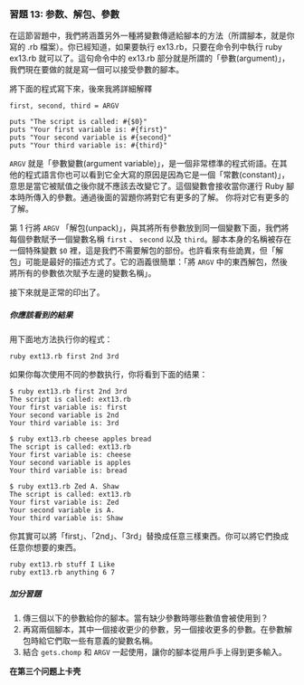 ### 習題 13: 参数、解包、參數

在這節習題中，我們將涵蓋另外一種將變數傳遞給腳本的方法（所謂腳本，就是你寫的 .rb 檔案）。你已經知道，如果要執行 ex13.rb，只要在命令列中執行 ruby ex13.rb 就可以了。這句命令中的 ex13.rb 部分就是所謂的「參數(argument)」，我們現在要做的就是寫一個可以接受參數的腳本。

將下面的程式寫下來，後來我將詳細解釋

    first, second, third = ARGV

    puts "The script is called: #{$0}"
    puts "Your first variable is: #{first}"
    puts "Your second variable is #{second}"
    puts "Your third variable is: #{third}"

`ARGV` 就是「參數變數(argument variable)」，是一個非常標準的程式術語。在其他的程式語言你也可以看到它全大寫的原因是因為它是一個「常數(constant)」，意思是當它被賦值之後你就不應該去改變它了。這個變數會接收當你運行 Ruby 腳本時所傳入的參數。通過後面的習題你將對它有更多的了解。 你将对它有更多的了解。

第 1 行將 `ARGV` 「解包(unpack)」，與其將所有參數放到同一個變數下面，我們將每個參數賦予一個變數名稱 `first` 、 `second` 以及 `third`。腳本本身的名稱被存在一個特殊變數 `$0` 裡，這是我們不需要解包的部份。也許看來有些詭異，但「解包」可能是最好的描述方式了。它的涵義很簡單：「將 `ARGV` 中的東西解包，然後將所有的參數依次賦予左邊的變數名稱」。

接下來就是正常的印出了。

##### 你應該看到的結果
用下面地方法执行你的程式：

    ruby ext13.rb first 2nd 3rd

如果你每次使用不同的参数执行，你将看到下面的结果：

    $ ruby ext13.rb first 2nd 3rd
    The script is called: ext13.rb
    Your first variable is: first
    Your second variable is 2nd
    Your third variable is: 3rd

    $ ruby ext13.rb cheese apples bread
    The script is called: ext13.rb
    Your first variable is: cheese
    Your second variable is apples
    Your third variable is: bread

    $ ruby ext13.rb Zed A. Shaw
    The script is called: ext13.rb
    Your first variable is: Zed
    Your second variable is A.
    Your third variable is: Shaw

你其實可以將「first」、「2nd」、「3rd」替換成任意三樣東西。你可以將它們換成任意你想要的東西。

    ruby ext13.rb stuff I Like
    ruby ext13.rb anything 6 7

##### 加分習題

1. 傳三個以下的參數給你的腳本。當有缺少參數時哪些數值會被使用到？
2. 再寫兩個腳本，其中一個接收更少的參數，另一個接收更多的參數。在參數解包時給它們取一些有意義的變數名稱。
3. 結合 `gets.chomp` 和 `ARGV` 一起使用，讓你的腳本從用戶手上得到更多輸入。

**在第三个问题上卡壳**
